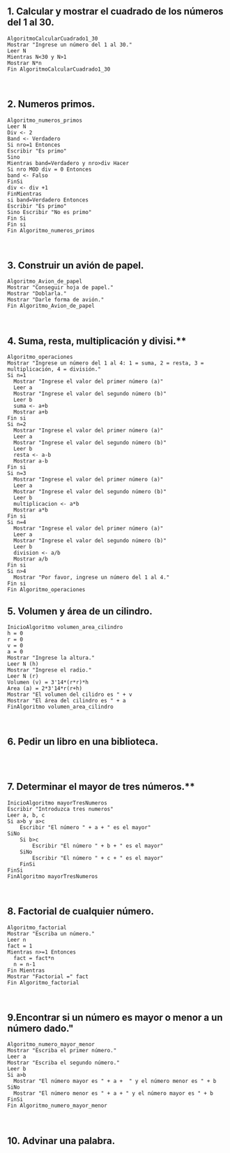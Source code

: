 ## 1. Calcular y mostrar el cuadrado de los números del 1 al 30.

```
AlgoritmoCalcularCuadrado1_30
Mostrar "Ingrese un número del 1 al 30."
Leer N
Mientras N<30 y N>1 
Mostrar N*n
Fin AlgoritmoCalcularCuadrado1_30
```

<br>

## 2. Numeros primos. 

```
Algoritmo_numeros_primos
Leer N
Div <- 2
Band <- Verdadero
Si nro=1 Entonces
Escribir "Es primo"
Sino
Mientras band=Verdadero y nro>div Hacer
Si nro MOD div = 0 Entonces
band <- Falso
FinSi
div <- div +1
FinMientras
si band=Verdadero Entonces
Escribir "Es primo"
Sino Escribir "No es primo"
Fin Si
Fin si
Fin Algoritmo_numeros_primos
```
<br>


## 3. Construir un avión de papel.

```
Algoritmo_Avion_de_papel
Mostrar "Conseguir hoja de papel."
Mostrar "Doblarla."
Mostrar "Darle forma de avión."
Fin Algoritmo_Avion_de_papel
```
<br>

## 4. Suma, resta, multiplicación y divisi.**

```
Algoritmo_operaciones
Mostrar "Ingrese un número del 1 al 4: 1 = suma, 2 = resta, 3 = multiplicación, 4 = división."
Si n=1
  Mostrar "Ingrese el valor del primer número (a)"
  Leer a
  Mostrar "Ingrese el valor del segundo número (b)"
  Leer b
  suma <- a+b
  Mostrar a+b
Fin si
Si n=2
  Mostrar "Ingrese el valor del primer número (a)"
  Leer a
  Mostrar "Ingrese el valor del segundo número (b)"
  Leer b
  resta <- a-b
  Mostrar a-b
Fin si
Si n=3
  Mostrar "Ingrese el valor del primer número (a)"
  Leer a
  Mostrar "Ingrese el valor del segundo número (b)"
  Leer b
  multiplicacion <- a*b
  Mostrar a*b
Fin si
Si n=4
  Mostrar "Ingrese el valor del primer número (a)"
  Leer a
  Mostrar "Ingrese el valor del segundo número (b)"
  Leer b
  division <- a/b
  Mostrar a/b
Fin si
Si n>4
  Mostrar "Por favor, ingrese un número del 1 al 4."
Fin si
Fin Algoritmo_operaciones
```
## 5. Volumen y área de un cilindro.

```
InicioAlgoritmo volumen_area_cilindro
h = 0
r = 0
v = 0
a = 0
Mostrar "Ingrese la altura."
Leer N (h)
Mostrar "Ingrese el radio."
Leer N (r)
Volumen (v) = 3'14*(r*r)*h
Area (a) = 2*3'14*r(r+h)
Mostrar "El volumen del cilidro es " + v
Mostrar "El área del cilindro es " + a 
FinAlgoritmo volumen_area_cilindro
```
<br>

## 6. Pedir un libro en una biblioteca.

```
```

<br>


## 7. Determinar el mayor de tres números.**

```
InicioAlgoritmo mayorTresNumeros
Escribir "Introduzca tres numeros"
Leer a, b, c
Si a>b y a>c
    Escribir "El número " + a + " es el mayor"
SiNo
    Si b>c
        Escribir "El número " + b + " es el mayor"
    SiNo
        Escribir "El número " + c + " es el mayor"
    FinSi
FinSi
FinAlgoritmo mayorTresNumeros

```
<br>

## 8. Factorial de cualquier número.

```
Algoritmo_factorial
Mostrar "Escriba un número."
Leer n
fact = 1
Mientras n>=1 Entonces
  fact = fact*n
  n = n-1
Fin Mientras
Mostrar "Factorial =" fact
Fin Algoritmo_factorial
```
<br>

## 9.Encontrar si un número es mayor o menor a un número dado."

```
Algoritmo_numero_mayor_menor
Mostrar "Escriba el primer número."
Leer a
Mostrar "Escriba el segundo número."
Leer b
Si a>b
  Mostrar "El número mayor es " + a +  " y el número menor es " + b
SiNo
  Mostrar "El número menor es " + a + " y el número mayor es " + b
FinSi
Fin Algoritmo_numero_mayor_menor
```
<br>

## 10. Advinar una palabra.

```